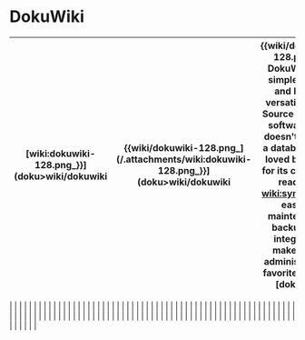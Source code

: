 # DokuWiki

|   [wiki:dokuwiki-128.png_}}](doku>wiki/dokuwiki   |   {{wiki/dokuwiki-128.png_](/.attachments/wiki:dokuwiki-128.png_}}](doku>wiki/dokuwiki   |   {{wiki/dokuwiki-128.png_)) DokuWiki is a simple to use and highly versatile Open Source [wp>wiki](wp>wiki) software that doesn't require a database. It is loved by users for its clean and readable [wiki:syntax](wiki/syntax). The ease of maintenance, backup and integration makes it an administrator's favorite. Built in [doku>acl   |   access controls](doku>acl   |   access_controls) and [doku>auth   |   authentication connectors](doku>auth   |
| ------------------------------------------------- | ---------------------------------------------------------------------------------------- | --------------------------------------------------------------------------------------------------------------------------------------------------------------------------------------------------------------------------------------------------------------------------------------------------------------------------------------------- | ----------------------------- | ----------------------------------- | ---------------------------------------- |
|
|
|
|
|
|
|
|
|
|
|
|
|
|
|
|
|
|
|
|
|
|
|
|
|
|
|
|
|
|
|
|
|
|
|
|
|
|
|
|
|
|
|
|
|
|
|
|
|
|
|
|
|
|
|
|
|
|
|
|
|
|
|
|
|
|
|
|
|
|
|
|
|
|
|
|
|
|
|
|
|
|
|
|
|
|
|
|
|
|
|
|
|
|
|
|
|
|
|
|
|
|
|
|
|
|
|
|
|
|
|
|
|
|
|
|
|
|
|
|
|
|
|
|
